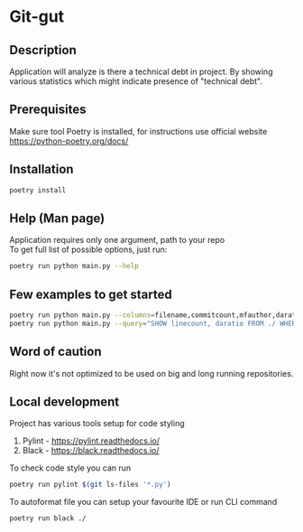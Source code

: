 # Git-gut
## Description
Application will analyze is there a technical debt in project. By showing various statistics which might indicate presence of "technical debt". </br>

## Prerequisites
Make sure tool Poetry is installed, for instructions use official website https://python-poetry.org/docs/

## Installation
```bash
poetry install
```

## Help (Man page)
Application requires only one argument, path to your repo <br/>
To get full list of possible options, just run:
```bash
poetry run python main.py --help
```

## Few examples to get started
```bash
poetry run python main.py --columns=filename,commitcount,mfauthor,daratio,linecount --sort=daratio-desc --filters="linecount>50" ./
poetry run python main.py --query="SHOW linecount, daratio FROM ./ WHERE linecount > 10 and daratio > 0.1 ORDERBY daratio DESCK and linecount DESC" ./
```

## Word of caution
Right now it's not optimized to be used on big and long running repositories.

## Local development
Project has various tools setup for code styling 
1. Pylint - https://pylint.readthedocs.io/
2. Black - https://black.readthedocs.io/

To check code style you can run
```bash
poetry run pylint $(git ls-files '*.py')
```
To autoformat file you can setup your favourite IDE or run CLI command
```bash
poetry run black ./
```